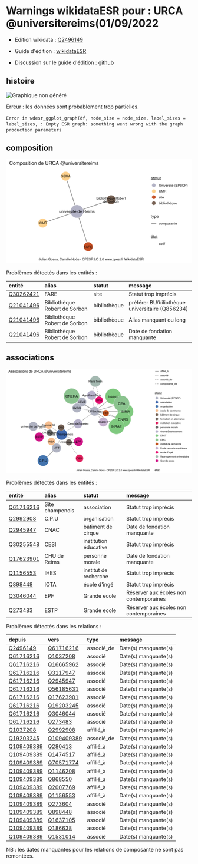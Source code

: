 Warnings wikidataESR pour : URCA @universitereims(01/09/2022
================

- Edition wikidata : [Q2496149](https://www.wikidata.org/wiki/Q2496149)
- Guide d'édition : [wikidataESR](https://github.com/cpesr/wikidataESR/)

- Discussion sur le guide d'édition : [github](https://github.com/cpesr/wikidataESR/issues)



## histoire 

![Graphique non généré](Q2496149-histoire.png) 

 


Erreur : les données sont probablement trop partielles.
```
Error in wdesr_ggplot_graph(df, node_size = node_size, label_sizes = label_sizes, : Empty ESR graph: something went wrong with the graph production parameters

``` 



## composition 

![Graphique non généré](Q2496149-composition.png) 

Problèmes détectés dans les entités :

|entité                                               |alias                         |statut       |message                                         |
|:----------------------------------------------------|:-----------------------------|:------------|:-----------------------------------------------|
|[Q30262421](https://www.wikidata.org/wiki/Q30262421) |FARE                          |site         |Statut trop imprécis                            |
|[Q21041496](https://www.wikidata.org/wiki/Q21041496) |Bibliothèque Robert de Sorbon |bibliothèque |préférer BU/biliothèque universitaire (Q856234) |
|[Q21041496](https://www.wikidata.org/wiki/Q21041496) |Bibliothèque Robert de Sorbon |bibliothèque |Alias manquant ou long                          |
|[Q21041496](https://www.wikidata.org/wiki/Q21041496) |Bibliothèque Robert de Sorbon |bibliothèque |Date de fondation manquante                     |

 



## associations 

![Graphique non généré](Q2496149-associations.png) 

Problèmes détectés dans les entités :

|entité                                               |alias           |statut                |message                                |
|:----------------------------------------------------|:---------------|:---------------------|:--------------------------------------|
|[Q61716216](https://www.wikidata.org/wiki/Q61716216) |Site champenois |association           |Statut trop imprécis                   |
|[Q2992908](https://www.wikidata.org/wiki/Q2992908)   |C.P.U           |organisation          |Statut trop imprécis                   |
|[Q2945947](https://www.wikidata.org/wiki/Q2945947)   |CNAC            |bâtiment de cirque    |Date de fondation manquante            |
|[Q30255548](https://www.wikidata.org/wiki/Q30255548) |CESI            |institution éducative |Statut trop imprécis                   |
|[Q17623901](https://www.wikidata.org/wiki/Q17623901) |CHU de Reims    |personne morale       |Date de fondation manquante            |
|[Q1156553](https://www.wikidata.org/wiki/Q1156553)   |IHES            |institut de recherche |Statut trop imprécis                   |
|[Q898448](https://www.wikidata.org/wiki/Q898448)     |IOTA            |école d'ingé          |Statut trop imprécis                   |
|[Q3046044](https://www.wikidata.org/wiki/Q3046044)   |EPF             |Grande ecole          |Réserver aux écoles non contemporaines |
|[Q273483](https://www.wikidata.org/wiki/Q273483)     |ESTP            |Grande ecole          |Réserver aux écoles non contemporaines |

Problèmes détectés dans les relations :

|depuis                                                 |vers                                                   |type       |message              |
|:------------------------------------------------------|:------------------------------------------------------|:----------|:--------------------|
|[Q2496149](https://www.wikidata.org/wiki/Q2496149)     |[Q61716216](https://www.wikidata.org/wiki/Q61716216)   |associé_de |Date(s) manquante(s) |
|[Q61716216](https://www.wikidata.org/wiki/Q61716216)   |[Q1037208](https://www.wikidata.org/wiki/Q1037208)     |associé    |Date(s) manquante(s) |
|[Q61716216](https://www.wikidata.org/wiki/Q61716216)   |[Q16665962](https://www.wikidata.org/wiki/Q16665962)   |associé    |Date(s) manquante(s) |
|[Q61716216](https://www.wikidata.org/wiki/Q61716216)   |[Q3117947](https://www.wikidata.org/wiki/Q3117947)     |associé    |Date(s) manquante(s) |
|[Q61716216](https://www.wikidata.org/wiki/Q61716216)   |[Q2945947](https://www.wikidata.org/wiki/Q2945947)     |associé    |Date(s) manquante(s) |
|[Q61716216](https://www.wikidata.org/wiki/Q61716216)   |[Q56185631](https://www.wikidata.org/wiki/Q56185631)   |associé    |Date(s) manquante(s) |
|[Q61716216](https://www.wikidata.org/wiki/Q61716216)   |[Q17623901](https://www.wikidata.org/wiki/Q17623901)   |associé    |Date(s) manquante(s) |
|[Q61716216](https://www.wikidata.org/wiki/Q61716216)   |[Q19203245](https://www.wikidata.org/wiki/Q19203245)   |associé    |Date(s) manquante(s) |
|[Q61716216](https://www.wikidata.org/wiki/Q61716216)   |[Q3046044](https://www.wikidata.org/wiki/Q3046044)     |associé    |Date(s) manquante(s) |
|[Q61716216](https://www.wikidata.org/wiki/Q61716216)   |[Q273483](https://www.wikidata.org/wiki/Q273483)       |associé    |Date(s) manquante(s) |
|[Q1037208](https://www.wikidata.org/wiki/Q1037208)     |[Q2992908](https://www.wikidata.org/wiki/Q2992908)     |affilié_à  |Date(s) manquante(s) |
|[Q19203245](https://www.wikidata.org/wiki/Q19203245)   |[Q109409389](https://www.wikidata.org/wiki/Q109409389) |associé_de |Date(s) manquante(s) |
|[Q109409389](https://www.wikidata.org/wiki/Q109409389) |[Q280413](https://www.wikidata.org/wiki/Q280413)       |affilié_à  |Date(s) manquante(s) |
|[Q109409389](https://www.wikidata.org/wiki/Q109409389) |[Q1474517](https://www.wikidata.org/wiki/Q1474517)     |affilié_à  |Date(s) manquante(s) |
|[Q109409389](https://www.wikidata.org/wiki/Q109409389) |[Q70571774](https://www.wikidata.org/wiki/Q70571774)   |affilié_à  |Date(s) manquante(s) |
|[Q109409389](https://www.wikidata.org/wiki/Q109409389) |[Q1146208](https://www.wikidata.org/wiki/Q1146208)     |affilié_à  |Date(s) manquante(s) |
|[Q109409389](https://www.wikidata.org/wiki/Q109409389) |[Q868550](https://www.wikidata.org/wiki/Q868550)       |affilié_à  |Date(s) manquante(s) |
|[Q109409389](https://www.wikidata.org/wiki/Q109409389) |[Q2007769](https://www.wikidata.org/wiki/Q2007769)     |affilié_à  |Date(s) manquante(s) |
|[Q109409389](https://www.wikidata.org/wiki/Q109409389) |[Q1156553](https://www.wikidata.org/wiki/Q1156553)     |affilié_à  |Date(s) manquante(s) |
|[Q109409389](https://www.wikidata.org/wiki/Q109409389) |[Q273604](https://www.wikidata.org/wiki/Q273604)       |associé    |Date(s) manquante(s) |
|[Q109409389](https://www.wikidata.org/wiki/Q109409389) |[Q898448](https://www.wikidata.org/wiki/Q898448)       |associé    |Date(s) manquante(s) |
|[Q109409389](https://www.wikidata.org/wiki/Q109409389) |[Q1637105](https://www.wikidata.org/wiki/Q1637105)     |associé    |Date(s) manquante(s) |
|[Q109409389](https://www.wikidata.org/wiki/Q109409389) |[Q186638](https://www.wikidata.org/wiki/Q186638)       |associé    |Date(s) manquante(s) |
|[Q109409389](https://www.wikidata.org/wiki/Q109409389) |[Q1531014](https://www.wikidata.org/wiki/Q1531014)     |associé    |Date(s) manquante(s) |

NB : les dates manquantes pour les relations de composante ne sont pas remontées. 

